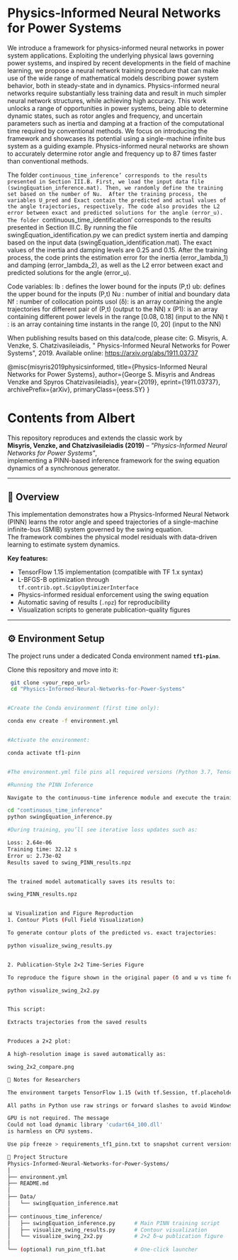 # Physics-Informed Neural Networks for Power Systems

We introduce  a  framework  for  physics-informed  neural  networks in power system applications. Exploiting the underlying physical laws  governing  power  systems,  and  inspired  by  recent  developments  in  the  field  of  machine  learning, we propose  a neural network training procedure that can make use of the wide range of mathematical models describing power system behavior, both  in  steady-state  and  in  dynamics.  Physics-informed  neural networks  require  substantially  less  training  data  and  result  in much  simpler  neural  network  structures,  while  achieving  high accuracy.  This  work  unlocks  a  range  of  opportunities  in  power systems,  being  able  to  determine  dynamic  states,  such  as  rotor angles and frequency, and uncertain parameters such as inertia and  damping  at  a  fraction  of  the  computational  time  required by conventional methods. We focus on introducing the framework  and  showcases  its  potential  using  a  single-machine infinite bus system as a guiding example. Physics-informed neural networks  are  shown  to  accurately  determine  rotor  angle  and frequency  up  to 87 times faster than  conventional  methods.


The folder `continuous_time_inference’ corresponds to the results presented in Section III.B. First, we load the input data file (swingEquation_inference.mat). Then, we randomly define the training set based on the number of Nu.  After the training process, the variables U_pred and Exact contain the predicted and actual values of the angle trajectories, respectively. The code also provides the L2 error between exact and predicted solutions for the angle (error_u).
The folder `continuous_time_identification’ corresponds to the results presented in Section III.C. By running the file swingEquation_identification.py we can predict system inertia and damping based on the input data (swingEquation_identification.mat). The exact values of the inertia and damping levels are 0.25 and 0.15. After the training process, the code prints the estimation error for the inertia (error_lambda_1) and damping (error_lambda_2), as well as the L2 error between exact and predicted solutions for the angle (error_u).

Code variables:
lb : defines the lower bound for the inputs (P,t)
ub: defines the upper bound for the inputs (P,t)
Nu : number of initial and boundary data
Nf : number of collocation points
usol (δ): is an array containing the angle trajectories for different pair of (P,t) (output to the NN)
x (P1): is an array containing different power levels in the range [0.08, 0.18] (input to the NN)
t : is an array containing time instants in the range [0, 20] (input to the NN)


When publishing results based on this data/code, please cite:
	G. Misyris, A. Venzke, S. Chatzivasileiadis, " Physics-Informed 
	Neural Networks for Power Systems", 2019. Available online: 
	https://arxiv.org/abs/1911.03737

@misc{misyris2019physicsinformed,
    title={Physics-Informed Neural Networks for Power Systems},
    author={George S. Misyris and Andreas Venzke and Spyros Chatzivasileiadis},
    year={2019},
    eprint={1911.03737},
    archivePrefix={arXiv},
    primaryClass={eess.SY}
}


# Contents from Albert

This repository reproduces and extends the classic work by  
**Misyris, Venzke, and Chatzivasileiadis (2019)** – *"Physics-Informed Neural Networks for Power Systems"*,  
implementing a PINN-based inference framework for the swing equation dynamics of a synchronous generator.

---

## 📘 Overview

This implementation demonstrates how a Physics-Informed Neural Network (PINN) learns the rotor angle and speed trajectories of a single-machine infinite-bus (SMIB) system governed by the swing equation.  
The framework combines the physical model residuals with data-driven learning to estimate system dynamics.

**Key features:**
- TensorFlow 1.15 implementation (compatible with TF 1.x syntax)
- L-BFGS-B optimization through `tf.contrib.opt.ScipyOptimizerInterface`
- Physics-informed residual enforcement using the swing equation
- Automatic saving of results (`.npz`) for reproducibility
- Visualization scripts to generate publication-quality figures

---

## ⚙️ Environment Setup

The project runs under a dedicated Conda environment named **`tf1-pinn`**.

Clone this repository and move into it:
   ```bash
    git clone <your_repo_url>
    cd "Physics-Informed-Neural-Networks-for-Power-Systems"


#Create the Conda environment (first time only):

conda env create -f environment.yml


#Activate the environment:

conda activate tf1-pinn


#The environment.yml file pins all required versions (Python 3.7, TensorFlow 1.15, SciPy 1.4.1, NumPy 1.18.5, etc.) for long-term reproducibility.

#Running the PINN Inference

Navigate to the continuous-time inference module and execute the training script:

cd "continuous_time_inference"
python swingEquation_inference.py

#During training, you’ll see iterative loss updates such as:

Loss: 2.64e-06
Training time: 32.12 s
Error u: 2.73e-02
Results saved to swing_PINN_results.npz


The trained model automatically saves its results to:

swing_PINN_results.npz


📊 Visualization and Figure Reproduction
1. Contour Plots (Full Field Visualization)

To generate contour plots of the predicted vs. exact trajectories:

python visualize_swing_results.py


2. Publication-Style 2×2 Time-Series Figure

To reproduce the figure shown in the original paper (δ and ω vs time for P = 0.17 p.u. and 0.18 p.u.):

python visualize_swing_2x2.py


This script:

Extracts trajectories from the saved results


Produces a 2×2 plot:

A high-resolution image is saved automatically as:

swing_2x2_compare.png

🧠 Notes for Researchers

The environment targets TensorFlow 1.15 (with tf.Session, tf.placeholder, and tf.contrib), ensuring compatibility with legacy PINN codes.

All paths in Python use raw strings or forward slashes to avoid Windows escape-character issues.

GPU is not required. The message
Could not load dynamic library 'cudart64_100.dll'
is harmless on CPU systems.

Use pip freeze > requirements_tf1_pinn.txt to snapshot current versions for archival purposes.

📂 Project Structure
Physics-Informed-Neural-Networks-for-Power-Systems/
│
├── environment.yml
├── README.md
│
├── Data/
│   └── swingEquation_inference.mat
│
├── continuous_time_inference/
│   ├── swingEquation_inference.py      # Main PINN training script
│   ├── visualize_swing_results.py      # Contour visualization
│   └── visualize_swing_2x2.py          # 2×2 δ–ω publication figure
│
└── (optional) run_pinn_tf1.bat         # One-click launcher

